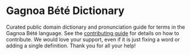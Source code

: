 
# Gagnoa Bété Dictionary

Curated public domain dictionary and pronunciation guide for terms in the Gagnoa Bété language. See the [contributing guide](https://github.com/drumworkteam/term/blob/make/.github/contributing.md) for details on how to contribute. We would love your support, even if it is just fixing a word or adding a single definition. Thank you for all your help!